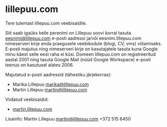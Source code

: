 # lillepuu.com
Tere tulemast lillepuu.com veebisaidile. 

Siit saab igaüks kelle perenimi on Lillepuu soovi korral tasuta eesnimi@lillepuu.com e-posti aadressi ja/või eesnimi.lillepuu.com nimeserveri kirje enda praegusele veebikodule (blogi, CV, vms) viitamiseks. E-posti majutus ning nimeserveri kirje on kasutajatele tasuta kuna Google minu käest selle eest raha ei küsi. Domeen lillepuu.com on registreeritud aastal 2001 ning tasuta Google Mail (nüüd Google Workspace) e-posti teenus on kasutusel alates 2006.

Majutatud e-posti aadressid (tähestiku järjekorras):
- Marika Lillepuu <marika@lillepuu.com>
- Martin Lillepuu <martin@lillepuu.com>

Viidatud veebisaidid:
- [martin.lillepuu.com](https://martin.lillepuu.com)

Lisainfo: Martin Lillepuu <martin@lillepuu.com> +372 515 6450
